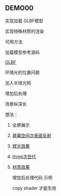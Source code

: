 ## DEMO00

实现加载 GLBF模型

实现特殊材质的渲染

可用方法



加载模型参考源码

[GLBF](https://threejs.org/examples/#webgl_loader_gltf)



环境光的位置问题

加入半球光照

增加后处理

场景纵深长





想法：

1. 全屏展示

2. [屏幕空间次表面反射](https://juejin.cn/post/6975298364292202509)

3. [辉光效果](https://segmentfault.com/a/1190000041473819)

4. [three次世代](http://www.yanhuangxueyuan.com/doc/Three.js/PhongPBR.html)

5. [材质效果](https://blog.csdn.net/u014291990/article/details/103306889)

   
   
   
   
   
   
   增加后处理代码 示例
   
   copy shader 才能生效
